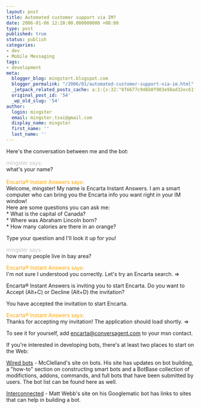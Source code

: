 ```yaml
---
layout: post
title: Automated customer support via IM?
date: 2006-01-06 12:28:00.000000000 +08:00
type: post
published: true
status: publish
categories:
- dev
- Mobile Messaging
tags:
- development
meta:
  blogger_blog: mingstert.blogspot.com
  blogger_permalink: "/2006/01/automated-customer-support-via-im.html"
  _jetpack_related_posts_cache: a:1:{s:32:"8f6677c9d6b0f903e98ad32ec61f8deb";a:2:{s:7:"expires";i:1437705121;s:7:"payload";a:3:{i:0;a:1:{s:2:"id";i:10;}i:1;a:1:{s:2:"id";i:103;}i:2;a:1:{s:2:"id";i:31;}}}}
  original_post_id: '54'
  _wp_old_slug: '54'
author:
  login: mingster
  email: mingster.tsai@gmail.com
  display_name: mingster
  first_name: ''
  last_name: ''
---
```

<p>Here's the conversation between me and the bot:</p>
<p><span style="color:#c0c0c0;">mingster says:</span><br />what's your name?<br /><span style="color:#ffa500;"><br />Encarta® Instant Answers says:<br /></span>Welcome, mingster! My name is Encarta Instant Answers. I am a smart computer who can bring you the Encarta info you want right in your IM window!<br />Here are some questions you can ask me:<br />* What is the capital of Canada?<br />* Where was Abraham Lincoln born?<br />* How many calories are there in an orange?</p>
<p>
<p>Type your question and I'll look it up for you!</p>
<p><span style="color:#000080;"><span style="color:#c0c0c0;">mingster says:</span><br /></span>how many people live in bay area?</p>
<p><span style="color:#ffa500;">Encarta® Instant Answers says:<br /></span>I'm not sure I understood you correctly.  Let's try an Encarta search. =&gt;</p>
<p>  Encarta® Instant Answers is inviting you to start Encarta. Do you want to Accept (Alt+C) or Decline (Alt+D) the invitation?</p>
<p>  You have accepted the invitation to start Encarta.</p>
<p><span style="color:#ffa500;">Encarta® Instant Answers says:<br /></span>Thanks for accepting my invitation! The application should load shortly. =&gt;</p>
<p>To see it for yourself, add <a title="mailto:encarta@conversagent.com" href="mailto:encarta@conversagent.com">encarta@conversagent.com</a> to your msn contact.</p>
<p>If you're interested in developing bots, there's at least two places to start on the Web:</p>
<p><a title="http://www.wiredbots.com" href="http://www.wiredbots.com/" target="_blank">Wired bots</a> - McClelland's site on bots. His site has updates on bot building, a "how-to" section on constructing smart bots and a BotBase collection of modifictions, addons, commands, and full bots that have been submitted by users. The bot list can be found here as well.</p>
<p><a title="http://www.interconnected.org/googlematic" href="http://www.interconnected.org/googlematic" target="_blank">Interconnected</a> - Matt Webb's site on his Googlematic bot has links to sites that can help in building a bot.</p>
